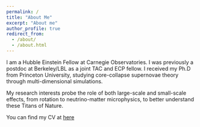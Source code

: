 ```yaml
---
permalink: /
title: "About Me"
excerpt: "About me"
author_profile: true
redirect_from: 
  - /about/
  - /about.html
---
```

I am a Hubble Einstein Fellow at Carnegie Observatories. I was previously a postdoc at Berkeley/LBL as a joint TAC and ECP fellow. I received my Ph.D from Princeton University, studying core-collapse supernovae theory through multi-dimensional simulations.

My research interests probe the role of both large-scale and small-scale effects, from rotation to neutrino-matter microphysics, to better understand these Titans of Nature.

You can find my CV at [here](http://dvartany.github.io/files/CV-2023.pdf) 
